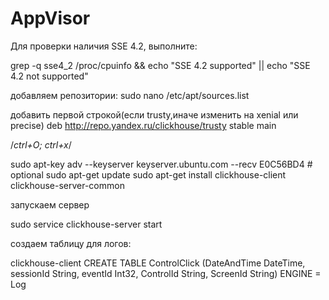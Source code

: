 # AppVisor

Для проверки наличия SSE 4.2, выполните:

grep -q sse4_2 /proc/cpuinfo && echo "SSE 4.2 supported" || echo "SSE 4.2 not supported"

добавляем репозитории:
sudo nano /etc/apt/sources.list

добавить первой строкой(если trusty,иначе изменить на xenial или precise)
deb http://repo.yandex.ru/clickhouse/trusty stable main

/*ctrl+O; ctrl+x*/

sudo apt-key adv --keyserver keyserver.ubuntu.com --recv E0C56BD4    # optional
sudo apt-get update
sudo apt-get install clickhouse-client clickhouse-server-common

запускаем сервер 

sudo service clickhouse-server start

создаем таблицу для логов:

clickhouse-client
CREATE TABLE ControlClick (DateAndTime DateTime, sessionId String, eventId Int32, ControlId String, ScreenId String) ENGINE = Log

